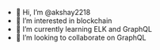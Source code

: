- 👋 Hi, I’m @akshay2218
- 👀 I’m interested in blockchain
- 🌱 I’m currently learning ELK and GraphQL
- 💞️ I’m looking to collaborate on GraphQL

<!---
akshay2218/akshay2218 is a ✨ special ✨ repository because its `README.md` (this file) appears on your GitHub profile.
You can click the Preview link to take a look at your changes.
--->
